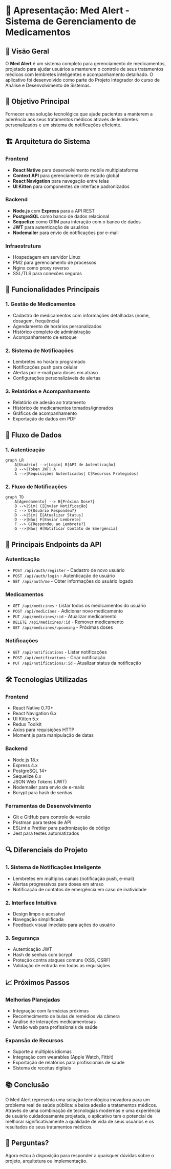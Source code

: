 # 🚀 Apresentação: Med Alert - Sistema de Gerenciamento de Medicamentos

## 📌 Visão Geral
O **Med Alert** é um sistema completo para gerenciamento de medicamentos, projetado para ajudar usuários a manterem o controle de seus tratamentos médicos com lembretes inteligentes e acompanhamento detalhado. O aplicativo foi desenvolvido como parte do Projeto Integrador do curso de Análise e Desenvolvimento de Sistemas.

## 🎯 Objetivo Principal
Fornecer uma solução tecnológica que ajude pacientes a manterem a aderência aos seus tratamentos médicos através de lembretes personalizados e um sistema de notificações eficiente.

## 🏗️ Arquitetura do Sistema

### Frontend
- **React Native** para desenvolvimento mobile multiplataforma
- **Context API** para gerenciamento de estado global
- **React Navigation** para navegação entre telas
- **UI Kitten** para componentes de interface padronizados

### Backend
- **Node.js** com **Express** para a API REST
- **PostgreSQL** como banco de dados relacional
- **Sequelize** como ORM para interação com o banco de dados
- **JWT** para autenticação de usuários
- **Nodemailer** para envio de notificações por e-mail

### Infraestrutura
- Hospedagem em servidor Linux
- PM2 para gerenciamento de processos
- Nginx como proxy reverso
- SSL/TLS para conexões seguras

## 🔑 Funcionalidades Principais

### 1. Gestão de Medicamentos
- Cadastro de medicamentos com informações detalhadas (nome, dosagem, frequência)
- Agendamento de horários personalizados
- Histórico completo de administração
- Acompanhamento de estoque

### 2. Sistema de Notificações
- Lembretes no horário programado
- Notificações push para celular
- Alertas por e-mail para doses em atraso
- Configurações personalizáveis de alertas

### 3. Relatórios e Acompanhamento
- Relatório de adesão ao tratamento
- Histórico de medicamentos tomados/ignorados
- Gráficos de acompanhamento
- Exportação de dados em PDF

## 🔄 Fluxo de Dados

### 1. Autenticação
```mermaid
graph LR
    A[Usuário] -->|Login| B[API de Autenticação]
    B -->|Token JWT| A
    A -->|Requisições Autenticadas| C[Recursos Protegidos]
```

### 2. Fluxo de Notificações
```mermaid
graph TD
    A[Agendamento] --> B{Próxima Dose?}
    B -->|Sim| C[Enviar Notificação]
    C --> D{Usuário Respondeu?}
    D -->|Sim| E[Atualizar Status]
    D -->|Não| F[Enviar Lembrete]
    F --> G{Respondeu ao Lembrete?}
    G -->|Não| H[Notificar Contato de Emergência]
```

## 📡 Principais Endpoints da API

### Autenticação
- `POST /api/auth/register` - Cadastro de novo usuário
- `POST /api/auth/login` - Autenticação de usuário
- `GET /api/auth/me` - Obter informações do usuário logado

### Medicamentos
- `GET /api/medicines` - Listar todos os medicamentos do usuário
- `POST /api/medicines` - Adicionar novo medicamento
- `PUT /api/medicines/:id` - Atualizar medicamento
- `DELETE /api/medicines/:id` - Remover medicamento
- `GET /api/medicines/upcoming` - Próximas doses

### Notificações
- `GET /api/notifications` - Listar notificações
- `POST /api/notifications` - Criar notificação
- `PUT /api/notifications/:id` - Atualizar status da notificação

## 🛠️ Tecnologias Utilizadas

### Frontend
- React Native 0.70+
- React Navigation 6.x
- UI Kitten 5.x
- Redux Toolkit
- Axios para requisições HTTP
- Moment.js para manipulação de datas

### Backend
- Node.js 18.x
- Express 4.x
- PostgreSQL 14+
- Sequelize 6.x
- JSON Web Tokens (JWT)
- Nodemailer para envio de e-mails
- Bcrypt para hash de senhas

### Ferramentas de Desenvolvimento
- Git e GitHub para controle de versão
- Postman para testes de API
- ESLint e Prettier para padronização de código
- Jest para testes automatizados

## 🔍 Diferenciais do Projeto

### 1. Sistema de Notificações Inteligente
- Lembretes em múltiplos canais (notificação push, e-mail)
- Alertas progressivos para doses em atraso
- Notificação de contatos de emergência em caso de inatividade

### 2. Interface Intuitiva
- Design limpo e acessível
- Navegação simplificada
- Feedback visual imediato para ações do usuário

### 3. Segurança
- Autenticação JWT
- Hash de senhas com bcrypt
- Proteção contra ataques comuns (XSS, CSRF)
- Validação de entrada em todas as requisições

## 📈 Próximos Passos

### Melhorias Planejadas
- Integração com farmácias próximas
- Reconhecimento de bulas de remédios via câmera
- Análise de interações medicamentosas
- Versão web para profissionais de saúde

### Expansão de Recursos
- Suporte a múltiplos idiomas
- Integração com wearables (Apple Watch, Fitbit)
- Exportação de relatórios para profissionais de saúde
- Sistema de receitas digitais

## 📚 Conclusão
O Med Alert representa uma solução tecnológica inovadora para um problema real de saúde pública: a baixa adesão a tratamentos médicos. Através de uma combinação de tecnologias modernas e uma experiência de usuário cuidadosamente projetada, o aplicativo tem o potencial de melhorar significativamente a qualidade de vida de seus usuários e os resultados de seus tratamentos médicos.

## 🙋 Perguntas?
Agora estou à disposição para responder a quaisquer dúvidas sobre o projeto, arquitetura ou implementação.
